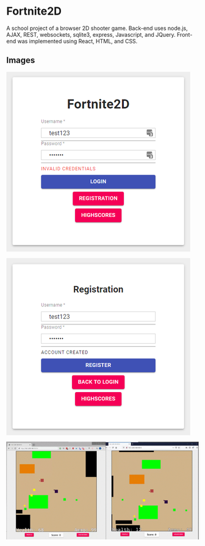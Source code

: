 # Fortnite2D
A school project of a browser 2D shooter game. Back-end uses node.js, AJAX, REST, websockets, sqlite3, express, Javascript, and JQuery. Front-end was implemented using React, HTML, and CSS.

Images
-------
![Login](images/Login.PNG)

![Registration](images/Registration.PNG)

![Gameplay](images/Gameplay.gif)
